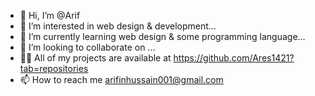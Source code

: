 - 👋 Hi, I’m @Arif
- 👀 I’m interested in web design & development...
- 🌱 I’m currently learning web design & some programming language...
- 💞️ I’m looking to collaborate on ...
- 👨‍💻 All of my projects are available at https://github.com/Ares1421?tab=repositories
- 📫 How to reach me arifinhussain001@gmail.com

<!---
Ares1421/Ares1421 is a ✨ special ✨ repository because its `README.md` (this file) appears on your GitHub profile.
You can click the Preview link to take a look at your changes.
--->

